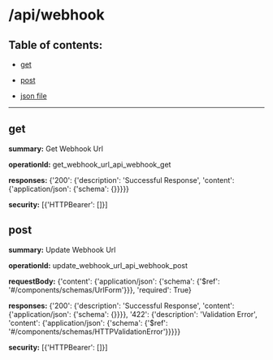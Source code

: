 # /api/webhook

## Table of contents:
- [get](#get)

- [post](#post)

- [json file](./_api_webhook.json)

---
<a name="get"></a>
## get

**summary:** Get Webhook Url

**operationId:** get_webhook_url_api_webhook_get

**responses:** {'200': {'description': 'Successful Response', 'content': {'application/json': {'schema': {}}}}}

**security:** [{'HTTPBearer': []}]

<a name="post"></a>
## post

**summary:** Update Webhook Url

**operationId:** update_webhook_url_api_webhook_post

**requestBody:** {'content': {'application/json': {'schema': {'$ref': '#/components/schemas/UrlForm'}}}, 'required': True}

**responses:** {'200': {'description': 'Successful Response', 'content': {'application/json': {'schema': {}}}}, '422': {'description': 'Validation Error', 'content': {'application/json': {'schema': {'$ref': '#/components/schemas/HTTPValidationError'}}}}}

**security:** [{'HTTPBearer': []}]

